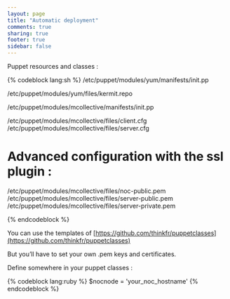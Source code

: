 ```yaml
---
layout: page
title: "Automatic deployment"
comments: true
sharing: true
footer: true
sidebar: false 
---
```



Puppet resources and classes :

{% codeblock lang:sh %}
/etc/puppet/modules/yum/manifests/init.pp

/etc/puppet/modules/yum/files/kermit.repo

/etc/puppet/modules/mcollective/manifests/init.pp

/etc/puppet/modules/mcollective/files/client.cfg
/etc/puppet/modules/mcollective/files/server.cfg

# Advanced configuration with the ssl plugin :
/etc/puppet/modules/mcollective/files/noc-public.pem
/etc/puppet/modules/mcollective/files/server-public.pem
/etc/puppet/modules/mcollective/files/server-private.pem

{% endcodeblock %}

You can use the templates of
[https://github.com/thinkfr/puppetclasses](https://github.com/thinkfr/puppetclasses)

But you’ll have to set your own .pem keys and certificates.

Define somewhere in your puppet classes :

{% codeblock lang:ruby %}
$nocnode = 'your_noc_hostname'
{% endcodeblock %}


